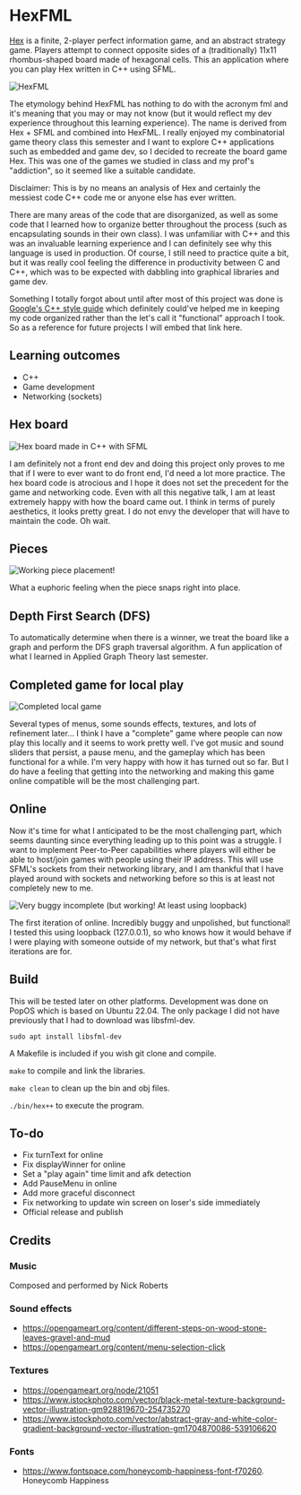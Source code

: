 # HexFML

[Hex](https://en.wikipedia.org/wiki/Hex_(board_game)) is a finite, 2-player perfect information game, and an abstract strategy game. Players attempt to connect opposite sides of a (traditionally) 11x11 rhombus-shaped board made of hexagonal cells. This an application where you can play Hex written in C++ using SFML.

![HexFML](docs/hexfml.png)

The etymology behind HexFML has nothing to do with the acronym fml and it's meaning that you may or may not know (but it would reflect my dev experience throughout this learning experience). The name is derived from Hex + SFML and combined into HexFML. I really enjoyed my combinatorial game theory class this semester and I want to explore C++ applications such as embedded and game dev, so I decided to recreate the board game Hex. This was one of the games we studied in class and my prof's "addiction", so it seemed like a suitable candidate. 

Disclaimer: This is by no means an analysis of Hex and certainly the messiest code C++ code me or anyone else has ever written.

There are many areas of the code that are disorganized, as well as some code that I learned how to organize better throughout the process (such as encapsulating sounds in their own class). I was unfamiliar with C++ and this was an invaluable learning experience and I can definitely see why this language is used in production. Of course, I still need to practice quite a bit, but it was really cool feeling the difference in productivity between C and C++, which was to be expected with dabbling into graphical libraries and game dev. 

Something I totally forgot about until after most of this project was done is [Google's C++ style guide](https://google.github.io/styleguide/cppguide.html) which definitely could've helped me in keeping my code organized rather than the let's call it "functional" approach I took. So as a reference for future projects I will embed that link here. 

## Learning outcomes
- C++
- Game development
- Networking (sockets)

## Hex board

![Hex board made in C++ with SFML](docs/hexboard.png)

I am definitely not a front end dev and doing this project only proves to me that if I were to ever want to do front end, I'd need a lot more practice. The hex board code is atrocious and I hope it does not set the precedent for the game and networking code. Even with all this negative talk, I am at least extremely happy with how the board came out. I think in terms of purely aesthetics, it looks pretty great. I do not envy the developer that will have to maintain the code. Oh wait.

## Pieces

![Working piece placement!](docs/pieces.png)

What a euphoric feeling when the piece snaps right into place.

## Depth First Search (DFS)

To automatically determine when there is a winner, we treat the board like a graph and perform the DFS graph traversal algorithm. A fun application of what I learned in Applied Graph Theory last semester. 

## Completed game for local play

![Completed local game](docs/goal1.png)

Several types of menus, some sounds effects, textures, and lots of refinement later... I think I have a "complete" game where people can now play this locally and it seems to work pretty well. I've got music and sound sliders that persist, a pause menu, and the gameplay which has been functional for a while. I'm very happy with how it has turned out so far. But I do have a feeling that getting into the networking and making this game online compatible will be the most challenging part.

## Online

Now it's time for what I anticipated to be the most challenging part, which seems daunting since everything leading up to this point was a struggle. I want to implement Peer-to-Peer capabilities where players will either be able to host/join games with people using their IP address. This will use SFML's sockets from their networking library, and I am thankful that I have played around with sockets and networking before so this is at least not completely new to me. 

![Very buggy incomplete (but working! At least using loopback)](docs/online-loopback.png)

The first iteration of online. Incredibly buggy and unpolished, but functional! I tested this using loopback (127.0.0.1), so who knows how it would behave if I were playing with someone outside of my network, but that's what first iterations are for. 

## Build

This will be tested later on other platforms. Development was done on PopOS which is based on Ubuntu 22.04. The only package I did not have previously that I had to download was libsfml-dev.

`sudo apt install libsfml-dev`

A Makefile is included if you wish git clone and compile.

`make` to compile and link the libraries.

`make clean` to clean up the bin and obj files.

`./bin/hex++` to execute the program.

## To-do
- Fix turnText for online
- Fix displayWinner for online
- Set a "play again" time limit and afk detection
- Add PauseMenu in online
- Add more graceful disconnect
- Fix networking to update win screen on loser's side immediately
- Official release and publish

## Credits
### Music
Composed and performed by Nick Roberts

### Sound effects
- https://opengameart.org/content/different-steps-on-wood-stone-leaves-gravel-and-mud
- https://opengameart.org/content/menu-selection-click

### Textures
- https://opengameart.org/node/21051
- https://www.istockphoto.com/vector/black-metal-texture-background-vector-illustration-gm928819670-254735270
- https://www.istockphoto.com/vector/abstract-gray-and-white-color-gradient-background-vector-illustration-gm1704870086-539106620

### Fonts
- https://www.fontspace.com/honeycomb-happiness-font-f70260. Honeycomb Happiness

